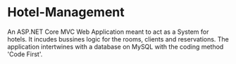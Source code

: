 # Hotel-Management
An ASP.NET Core MVC Web Application meant to act as a System for hotels.
It incudes bussines logic for the rooms, clients and reservations.
The application intertwines with a database on MySQL with the coding method 'Code First'.
